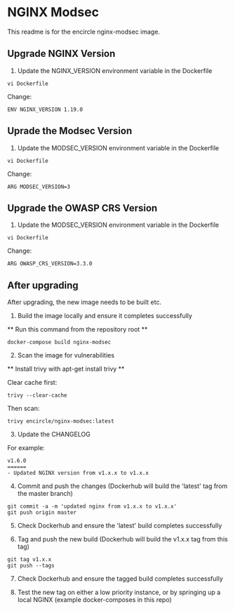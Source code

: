 # NGINX Modsec

This readme is for the encircle nginx-modsec image.

## Upgrade NGINX Version

1. Update the NGINX_VERSION environment variable in the Dockerfile

```
vi Dockerfile
```

Change:

```
ENV NGINX_VERSION 1.19.0
```

## Uprade the Modsec Version

1. Update the MODSEC_VERSION environment variable in the Dockerfile

```
vi Dockerfile
```

Change:

```
ARG MODSEC_VERSION=3
```

## Upgrade the OWASP CRS Version

1. Update the MODSEC_VERSION environment variable in the Dockerfile

```
vi Dockerfile
```

Change:

```
ARG OWASP_CRS_VERSION=3.3.0
```

## After upgrading

After upgrading, the new image needs to be built etc.

1. Build the image locally and ensure it completes successfully

** Run this command from the repository root **

```
docker-compose build nginx-modsec
```

2. Scan the image for vulnerabilities

** Install trivy with apt-get install trivy **

Clear cache first:

```
trivy --clear-cache
```

Then scan:

```
trivy encircle/nginx-modsec:latest
```

3. Update the CHANGELOG

For example:

```
v1.6.0
======
- Updated NGINX version from v1.x.x to v1.x.x
```

4. Commit and push the changes (Dockerhub will build the 'latest' tag from the master branch)

```
git commit -a -m 'updated nginx from v1.x.x to v1.x.x'
git push origin master
```

5. Check Dockerhub and ensure the 'latest' build completes successfully

6. Tag and push the new build (Dockerhub will build the v1.x.x tag from this tag)

```
git tag v1.x.x
git push --tags
```

7. Check Dockerhub and ensure the tagged build completes successfully

8. Test the new tag on either a low priority instance, or by springing up a local NGINX (example docker-composes in this repo)
